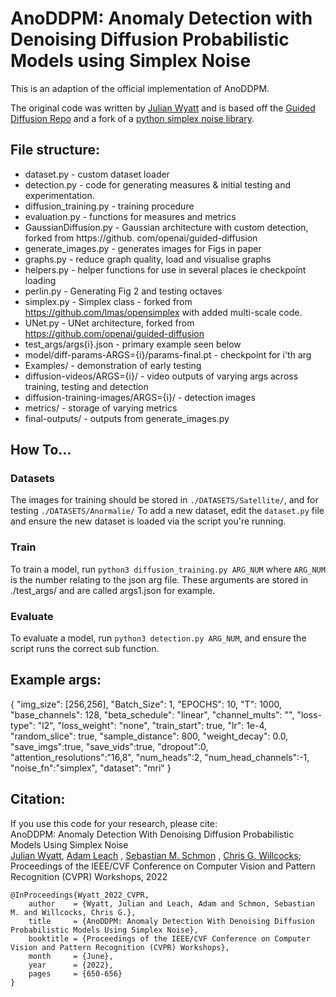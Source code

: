 # AnoDDPM: Anomaly Detection with Denoising Diffusion Probabilistic Models using Simplex Noise

This is an adaption of the official implementation of AnoDDPM.

The original code was written by [Julian Wyatt](https://github.com/Julian-Wyatt) and is based off
the [Guided Diffusion Repo](https://github.com/openai/guided-diffusion) and a fork of
a [python simplex noise library](https://github.com/lmas/opensimplex).


## File structure:

- dataset.py - custom dataset loader
- detection.py - code for generating measures & initial testing and experimentation.
- diffusion_training.py - training procedure
- evaluation.py - functions for measures and metrics
- GaussianDiffusion.py - Gaussian architecture with custom detection, forked from https://github.
  com/openai/guided-diffusion
- generate_images.py - generates images for Figs in paper
- graphs.py - reduce graph quality, load and visualise graphs
- helpers.py - helper functions for use in several places ie checkpoint loading
- perlin.py - Generating Fig 2 and testing octaves
- simplex.py - Simplex class - forked from https://github.com/lmas/opensimplex with added multi-scale code.
- UNet.py - UNet architecture, forked from https://github.com/openai/guided-diffusion
- test_args/args{i}.json - primary example seen below
- model/diff-params-ARGS={i}/params-final.pt - checkpoint for i'th arg
- Examples/ - demonstration of early testing
- diffusion-videos/ARGS={i}/ - video outputs of varying args across training, testing and detection
- diffusion-training-images/ARGS={i}/ - detection images
- metrics/ - storage of varying metrics
- final-outputs/ - outputs from generate_images.py

## How To...


### Datasets

The images for training should be stored in `./DATASETS/Satellite/`, and for testing `./DATASETS/Anormalie/`
To add a new dataset, edit the `dataset.py` file and ensure the new dataset is loaded via the script
you're running.

### Train

To train a model, run `python3 diffusion_training.py ARG_NUM` where `ARG_NUM` is the number relating to the json arg
file. These arguments are stored in ./test_args/ and are called args1.json for example.

### Evaluate

To evaluate a model, run `python3 detection.py ARG_NUM`, and ensure the script runs the correct sub function.


## Example args:

{
"img_size": [256,256],
"Batch_Size": 1,
"EPOCHS": 10,
"T": 1000,
"base_channels": 128,
"beta_schedule": "linear",
"channel_mults": "",
"loss-type": "l2",
"loss_weight": "none",
"train_start": true,
"lr": 1e-4,
"random_slice": true,
"sample_distance": 800,
"weight_decay": 0.0,
"save_imgs":true,
"save_vids":true,
"dropout":0,
"attention_resolutions":"16,8",
"num_heads":2,
"num_head_channels":-1,
"noise_fn":"simplex",
"dataset": "mri"
}

## Citation:

If you use this code for your research, please cite:<br>
AnoDDPM: Anomaly Detection With Denoising Diffusion Probabilistic Models Using Simplex Noise<br>
[Julian Wyatt](https://github.com/Julian-Wyatt), [Adam Leach](https://github.com/qazwsxal)
, [Sebastian M. Schmon](https://scholar.google.com/citations?user=hs2WrYYAAAAJ&hl=en&oi=ao)
, [Chris G. Willcocks](https://github.com/cwkx); Proceedings of the IEEE/CVF Conference on Computer Vision and Pattern
Recognition (CVPR) Workshops, 2022

```
@InProceedings{Wyatt_2022_CVPR,
    author    = {Wyatt, Julian and Leach, Adam and Schmon, Sebastian M. and Willcocks, Chris G.},
    title     = {AnoDDPM: Anomaly Detection With Denoising Diffusion Probabilistic Models Using Simplex Noise},
    booktitle = {Proceedings of the IEEE/CVF Conference on Computer Vision and Pattern Recognition (CVPR) Workshops},
    month     = {June},
    year      = {2022},
    pages     = {650-656}
}
```


